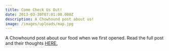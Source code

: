 ```yaml
---
title: Come Check Us Out!
date: 2013-03-30T07:01:00.000Z
description: A Chowhound post about us!
image: /images/uploads/map.jpg
---
```

A Chowhound post about our food when we first opened. Read the full post and their thoughts [HERE.](https://www.chowhound.com/food-news/136683/xiao-long-bao-on-clement-in-sf-go-for-the-pancakes/)
